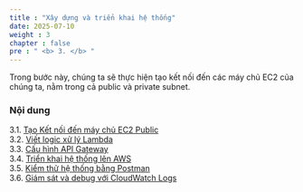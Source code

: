 ```yaml
---
title : "Xây dựng và triển khai hệ thống"
date: 2025-07-10 
weight : 3 
chapter : false
pre : " <b> 3. </b> "
---
```


Trong bước này, chúng ta sẽ thực hiện tạo kết nối đến các máy chủ EC2 của chúng ta, nằm trong cả public và private subnet.

### Nội dung
3.1. [Tạo Kết nối đến máy chủ EC2 Public](3.1-setup-aws-resources/) \
3.2. [Viết logic xử lý Lambda](3.2-implement-lambda-logic/) \
3.3. [Cấu hình API Gateway](3.3-configure-api-gateway/) \
3.4. [Triển khai hệ thống lên AWS](3.4-deploy-with-serverless/) \
3.5. [Kiểm thử hệ thống bằng Postman](3.5-test-system-with-postman/) \
3.6. [Giám sát và debug với CloudWatch Logs](3.6-monitor-with-cloudWatch/)